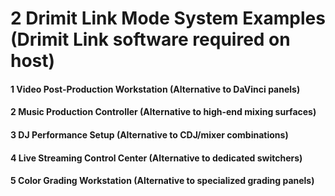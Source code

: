 # 2 Drimit Link Mode System Examples (Drimit Link software required on host)


#### 1 Video Post-Production Workstation (Alternative to DaVinci panels)


#### 2 Music Production Controller (Alternative to high-end mixing surfaces)


#### 3 DJ Performance Setup (Alternative to CDJ/mixer combinations)


#### 4 Live Streaming Control Center (Alternative to dedicated switchers)


#### 5 Color Grading Workstation (Alternative to specialized grading panels)

